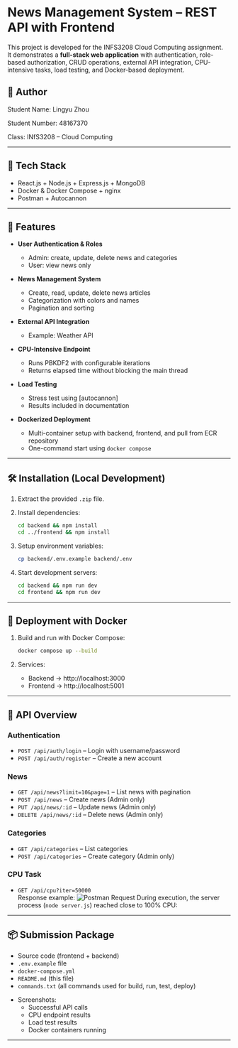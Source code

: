 # News Management System – REST API with Frontend

This project is developed for the INFS3208 Cloud Computing assignment.  
It demonstrates a **full-stack web application** with authentication, role-based authorization, CRUD operations, external API integration, CPU-intensive tasks, load testing, and Docker-based deployment.


## 👤 Author
Student Name: Lingyu Zhou

Student Number: 48167370

Class: INfS3208 – Cloud Computing

---

## 🧰 Tech Stack
 - React.js + Node.js + Express.js + MongoDB 
 - Docker & Docker Compose + nginx
 - Postman + Autocannon

---

## 📌 Features
- **User Authentication & Roles**  
  - Admin: create, update, delete news and categories  
  - User: view news only  

- **News Management System**  
  - Create, read, update, delete news articles  
  - Categorization with colors and names  
  - Pagination and sorting  

- **External API Integration**  
  - Example: Weather API  

- **CPU-Intensive Endpoint**  
  - Runs PBKDF2 with configurable iterations  
  - Returns elapsed time without blocking the main thread  

- **Load Testing**  
  - Stress test using [autocannon]
  - Results included in documentation  

- **Dockerized Deployment**  
  - Multi-container setup with backend, frontend, and pull from ECR repository
  - One-command start using `docker compose`  

---

## 🛠️ Installation (Local Development)

1. Extract the provided `.zip` file.

2. Install dependencies:
   ```bash
   cd backend && npm install
   cd ../frontend && npm install
   ```

3. Setup environment variables:
   ```bash
   cp backend/.env.example backend/.env
   ```

4. Start development servers:
   ```bash
   cd backend && npm run dev
   cd frontend && npm run dev
   ```

---

## 🐳 Deployment with Docker

1. Build and run with Docker Compose:
   ```bash
   docker compose up --build
   ```

2. Services:
   - Backend → http://localhost:3000  
   - Frontend → http://localhost:5001  

---

## 📖 API Overview

### Authentication
- `POST /api/auth/login` – Login with username/password  
- `POST /api/auth/register` – Create a new account  

### News
- `GET /api/news?limit=10&page=1` – List news with pagination  
- `POST /api/news` – Create news (Admin only)  
- `PUT /api/news/:id` – Update news (Admin only)  
- `DELETE /api/news/:id` – Delete news (Admin only)  

### Categories
- `GET /api/categories` – List categories  
- `POST /api/categories` – Create category (Admin only)  

### CPU Task
- `GET /api/cpu?iter=50000`  
  Response example:
 ![Postman Request](doc/cpuLoadTest/post.png)
During execution, the server process (`node server.js`) reached close to 100% CPU:

---


## 📦 Submission Package
- Source code (frontend + backend)  
- `.env.example` file  
- `docker-compose.yml`  
- `README.md` (this file)  
- `commands.txt` (all commands used for build, run, test, deploy)  
<!-- - Postman/Insomnia collection or curl script   -->
- Screenshots:  
  - Successful API calls  
  <!-- - Authentication errors   -->
  - CPU endpoint results  
  - Load test results  
  - Docker containers running  

---
